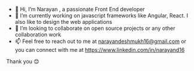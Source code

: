 - 👋 Hi, I’m Narayan , a passionate Front End developer
- 🌱 I’m currently working on javascript frameworks like Angular, React. I also like to design the web applications
- 💞️ I’m looking to collaborate on open source projects or any other collaboration work
- 📫 Feel free to reach out to me at narayandeshmukh16@gmail.com or you can connect with me at https://www.linkedin.com/in/narayand16

Thank you 😊

<!---
narayand16/narayand16 is a ✨ special ✨ repository because its `README.md` (this file) appears on your GitHub profile.
You can click the Preview link to take a look at your changes.
--->
